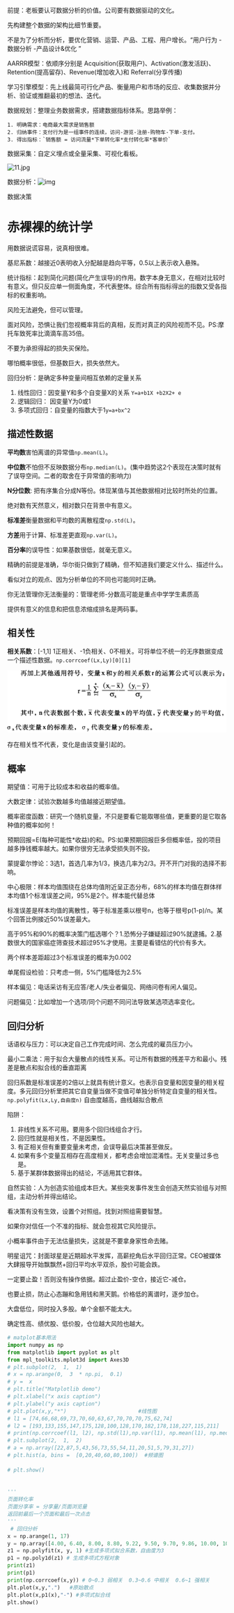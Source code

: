 前提：老板要认可数据分析的价值。公司要有数据驱动的文化。

先构建整个数据的架构比细节重要。

不是为了分析而分析，要优化营销、运营、产品、工程、用户增长。“用户行为 - 数据分析 -产品设计&优化 ”



AARRR模型：依顺序分别是 Acquisition(获取用户)、Activation(激发活跃)、Retention(提高留存)、Revenue(增加收入)和 Referral(分享传播)

学习引擎模型：先上线最简可行化产品、衡量用户和市场的反应、收集数据并分析、验证或推翻最初的想法、迭代。



数据规划：整理业务数据需求，搭建数据指标体系。思路举例：

 	1. 明确需求：电商最大需求是销售额
 	2. 归纳事件：支付行为是一组事件的连续，访问-游览-注册-购物车-下单-支付。
 	3. 得出指标：`销售额 = 访问流量*下单转化率*支付转化率*客单价`

数据采集：自定义埋点或全量采集、可视化看板。

![11.jpg](http://www.cniteyes.com/data/upload/editor/2017/0628/13/1498628981265396.jpg)

数据分析：![img](https://pic3.zhimg.com/v2-5be0cb5caebe60411e0c6ff481d96fc0_b.jpg)

数据决策



# 赤裸裸的统计学

用数据说谎容易，说真相很难。

基尼系数：越接近0表明收入分配越是趋向平等，0.5以上表示收入悬殊。

统计指标：起到简化问题(简化产生误导)的作用。数字本身无意义，在相对比较时有意义。但只反应单一侧面角度，不代表整体。综合所有指标得出的指数又受各指标的权重影响。

风险无法避免，但可以管理。

面对风险，恐惧让我们忽视概率背后的真相，反而对真正的风险视而不见。PS:摩托车致死率比滴滴车高35倍。

不要为承担得起的损失买保险。

哪怕概率很低，但基数巨大，损失依然大。

回归分析：是确定多种变量间相互依赖的定量关系

1. 线性回归：因变量Y和多个自变量X的关系 `Y=a+b1X +b2X2+ e`
2. 逻辑回归： 因变量Y为0或1
3. 多项式回归：自变量的指数大于1`y=a+bx^2`

## 描述性数据

**平均数**害怕离谱的异常值`np.mean(L)`。

**中位数**不怕但不反映数据分布`np.median(L)`。(集中趋势这2个表现在决策时就有了误导空间。二者的取舍在于异常值的影响力)

**N分位数**: 把有序集合分成N等份。体现某值与其他数据相对比较时所处的位置。

绝对数有天然意义，相对数只在背景中有意义。

**标准差**衡量数据和平均数的离散程度`np.std(L)`。

**方差**用于计算、标准差更直观`np.var(L)`。

**百分率**的误导性：如果基数很低，就毫无意义。

精确的前提是准确，华尔街只做到了精确，但不知道我们要定义什么、描述什么。

看似对立的观点、因为分析单位的不同也可能同时正确。

你无法管理你无法衡量的：管理老师-分数高可能是重点中学学生素质高

提供有意义的信息和把信息浓缩成排名是两码事。

## 相关性

**相关系数**：[-1,1] 1正相关、-1负相关、0不相关。可将单位不统一的无序数据变成一个描述性数据。`np.corrcoef(Lx,Ly)[0][1]`

![xianguan.png](https://github.com/chenjun-110/note/blob/master/image/xianguan.png?raw=true)

存在相关性不代表，变化是由该变量引起的。

## 概率

期望值：可用于比较成本和收益的概率值。

大数定律：试验次数越多均值越接近期望值。

概率密度函数：研究一个随机变量，不只是要看它能取哪些值，更重要的是它取各种值的概率如何！

预期回报=E(每种可能性*收益)的和。PS:如果预期回报巨多但概率低，投的项目越多挣钱概率越大。如果你很穷无法承受损失则不投。

蒙提霍尔悖论：3选1，首选几率为1/3，换选几率为2/3。开不开门对我的选择不影响。

中心极限：样本均值围绕在总体均值附近呈正态分布，68%的样本均值在群体样本均值1个标准误差之间，95%是2个。样本能代替总体

标准误差是样本均值的离散性，等于标准差乘以根号n，也等于根号p(1-p)/n。某个回答比例接近50%误差最大。

高于95%和90%的概率决策门槛选哪个？1.恐怖分子嫌疑超过90%就逮捕。2.基数很大的国家癌症筛查技术超过95%才使用。主要是看错估的代价有多大。

两个样本差距超过3个标准误差的概率为0.002

单尾假设检验：只考虑一侧，5%门槛降低为2.5%

样本偏见：电话采访有无应答/老人/失业者偏见、网络问卷有闲人偏见。

问题偏见：比如增加一个选项/同个问题不同问法导致某选项选率变化。

## 回归分析

话语权与压力：可以决定自己工作完成时间、怎么完成的雇员压力小。

最小二乘法：用于拟合大量散点的线性关系。可让所有数据的残差平方和最小。残差是散点和拟合线的垂直距离

回归系数是标准误差的2倍以上就具有统计意义。也表示自变量和因变量的相关程度。多元回归分析里把其它自变量当做不变值可单独分析特定自变量的相关性。`np.polyfit(Lx,Ly,自由度n)` 自由度越高，曲线越拟合散点

陷阱：

1. 非线性关系不可用。要用多个回归线组合才行。
2. 回归性就是相关性，不是因果性。
3. 有正相关但有重要变量未考虑，会误导最后决策甚至做反。
4. 如果有多个变量互相存在高度相关，都考虑会增加混淆性。无关变量过多也是。
5. 基于某群体数据得出的结论，不适用其它群体。

自然实验：人为创造实验组成本巨大。某些突发事件发生会创造天然实验组与对照组，主动分析并得出结论。

看决策有没有生效，设置个对照组。找到对照组需要智慧。



如果你对信任一个不准的指标、就会忽视其它风险提示。

小概率事件由于无法估量损失，这就是不要拿身家性命去赌。

明星诅咒：封面球星是近期超水平发挥，高薪挖角后水平回归正常。CEO被媒体大肆报导开始飘飘然+回归平均水平双杀，股价可能会跌。

一定要止盈！否则没有操作依据。超过止盈价-空仓，接近它-减仓。

也要止损，防止心态蹦和急用钱和黑天鹅。价格低的离谱时，逐步加仓。

大盘低位，同时投入多股。单个金额不能太大。

确定性高、绩优股、低价股，仓位越大风险也越大。





```python
# matplot基本用法
import numpy as np 
from matplotlib import pyplot as plt 
from mpl_toolkits.mplot3d import Axes3D
# plt.subplot(2,  1,  1) 
# x = np.arange(0,  3  * np.pi,  0.1)
# y =  x
# plt.title("Matplotlib demo") 
# plt.xlabel("x axis caption") 
# plt.ylabel("y axis caption") 
# plt.plot(x,y,"*")                       #线性图
# l1 = [74,66,68,69,73,70,60,63,67,70,70,70,75,62,74]
# l2 = [193,133,155,147,175,128,100,128,170,182,178,118,227,115,211]
# print(np.corrcoef(l1, l2), np.std(l1),np.var(l1), np.mean(l1), np.median(l1))
# plt.subplot(2,  1,  2)
# a = np.array([22,87,5,43,56,73,55,54,11,20,51,5,79,31,27]) 
# plt.hist(a, bins =  [0,20,40,60,80,100])  #频谱图

# plt.show()


'''
页面转化率
页面分享率 = 分享量/页面浏览量
返回前最后一个页面和最后一次点击
'''
 # 回归分析
x = np.arange(1, 17)
y = np.array([4.00, 6.40, 8.00, 8.80, 9.22, 9.50, 9.70, 9.86, 10.00, 10.20, 10.32, 10.42, 10.50, 10.55, 10.58, 10.60])
z1 = np.polyfit(x, y, 1) #生成多项式拟合系数，自由度为3
p1 = np.poly1d(z1) # 生成多项式方程对象
print(z1)
print(p1)
print(np.corrcoef(x,y)) # 0~0.3 弱相关  0.3~0.6 中相关  0.6~1 强相关
plt.plot(x,y,".")   #原始散点
plt.plot(x,p1(x),"-") #多项式拟合线
plt.show()
```

